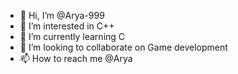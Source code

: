 - 👋 Hi, I’m @Arya-999
- 👀 I’m interested in C++
- 🌱 I’m currently learning C
- 💞️ I’m looking to collaborate on Game development 
- 📫 How to reach me @Arya

<!---
Arya-999/Arya-999 is a ✨ special ✨ repository because its `README.md` (this file) appears on your GitHub profile.
You can click the Preview link to take a look at your changes.
--->
